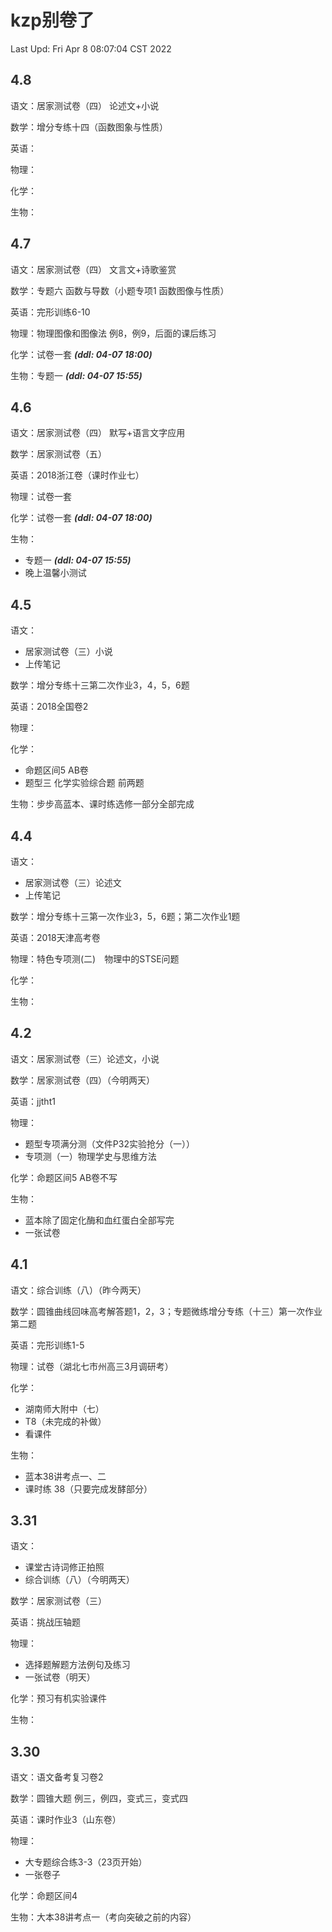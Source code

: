 <style>
body
{
    background-image:url(https://s2.ax1x.com/2020/02/09/1f060J.jpg);
    opacity:0.9;
    background-size:cover;
    background-position:center;
    background-attachment:fixed;
}
</style>

# kzp别卷了

Last Upd: Fri Apr  8 08:07:04 CST 2022

## 4.8

语文：居家测试卷（四） 论述文+小说

数学：增分专练十四（函数图象与性质）

英语：

物理：

化学：

生物：

## 4.7

语文：居家测试卷（四） 文言文+诗歌鉴赏

数学：专题六 函数与导数（小题专项1 函数图像与性质）

英语：完形训练6-10

物理：物理图像和图像法 例8，例9，后面的课后练习

化学：试卷一套 ***(ddl: 04-07 18:00)***

生物：专题一 ***(ddl: 04-07 15:55)***

## 4.6

语文：居家测试卷（四） 默写+语言文字应用

数学：居家测试卷（五）

英语：2018浙江卷（课时作业七）

物理：试卷一套

化学：试卷一套 ***(ddl: 04-07 18:00)***

生物：

-   专题一 ***(ddl: 04-07 15:55)***
-   晚上温馨小测试

## 4.5

语文：

-   居家测试卷（三）小说
-   上传笔记

数学：增分专练十三第二次作业3，4，5，6题

英语：2018全国卷2

物理：

化学：

-   命题区间5  AB卷
-   题型三 化学实验综合题  前两题

生物：步步高蓝本、课时练选修一部分全部完成

## 4.4

语文：

-   居家测试卷（三）论述文
-   上传笔记

数学：增分专练十三第一次作业3，5，6题；第二次作业1题

英语：2018天津高考卷

物理：特色专项测(二)　物理中的STSE问题

化学：

生物：                                                                                                   

## 4.2

语文：居家测试卷（三）论述文，小说

数学：居家测试卷（四）（今明两天）

英语：jjtht1

物理：

-   题型专项满分测（文件P32实验抢分（一））
-   专项测（一）物理学史与思维方法

化学：命题区间5  AB卷不写

生物：

-   蓝本除了固定化酶和血红蛋白全部写完
-   一张试卷

## 4.1

语文：综合训练（八）（昨今两天）

数学：圆锥曲线回味高考解答题1，2，3；专题微练增分专练（十三）第一次作业第二题

英语：完形训练1-5

物理：试卷（湖北七市州高三3月调研考）

化学：

-   湖南师大附中（七）
-   T8（未完成的补做）
-   看课件

生物：

-   蓝本38讲考点一、二
-   课时练 38（只要完成发酵部分）

## 3.31

语文：

-   课堂古诗词修正拍照
-   综合训练（八）（今明两天）

数学：居家测试卷（三）

英语：挑战压轴题

物理：

-   选择题解题方法例句及练习
-   一张试卷（明天）

化学：预习有机实验课件

生物：

## 3.30

语文：语文备考复习卷2

数学：圆锥大题 例三，例四，变式三，变式四 

英语：课时作业3（山东卷）

物理：

-   大专题综合练3-3（23页开始）
-   一张卷子

化学：命题区间4

生物：大本38讲考点一（考向突破之前的内容）

